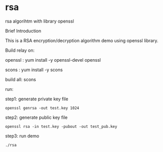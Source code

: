 # rsa
rsa algorihtm with library openssl

Brief Introduction 

This is a RSA encryption/decryption algorithm demo using openssl library. 

Build relay on:

openssl : 
    yum install -y openssl-devel openssl

scons : 
    yum install -y scons

build all: 
    scons

run:

step1: generate private key file
     
    openssl genrsa -out test.key 1024

step2: generate public key file

    openssl rsa -in test.key -pubout -out test_pub.key

step3: run demo

    ./rsa
